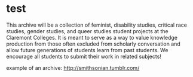 # test
This archive will be a collection of feminist, disability studies, critical race studies, gender studies, and queer studies student projects at the Claremont Colleges. It is meant to serve as a way to value knowledge production from those often excluded from scholarly conversation and allow future generations of students learn from past students. We encourage all students to submit their work in related subjects!


example of an archive: http://smithsonian.tumblr.com/ 
